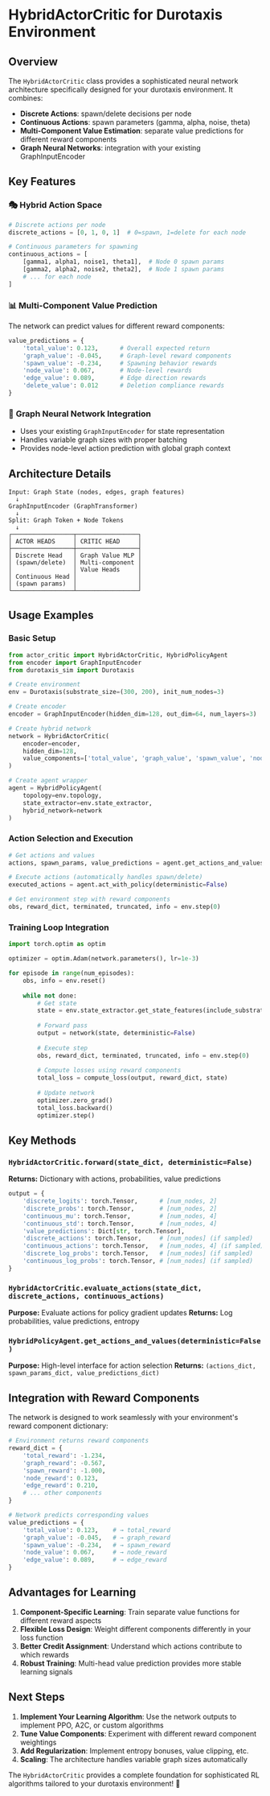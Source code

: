 # HybridActorCritic for Durotaxis Environment

## Overview

The `HybridActorCritic` class provides a sophisticated neural network architecture specifically designed for your durotaxis environment. It combines:

- **Discrete Actions**: spawn/delete decisions per node
- **Continuous Actions**: spawn parameters (gamma, alpha, noise, theta)  
- **Multi-Component Value Estimation**: separate value predictions for different reward components
- **Graph Neural Networks**: integration with your existing GraphInputEncoder

## Key Features

### 🎭 **Hybrid Action Space**
```python
# Discrete actions per node
discrete_actions = [0, 1, 0, 1]  # 0=spawn, 1=delete for each node

# Continuous parameters for spawning
continuous_actions = [
    [gamma1, alpha1, noise1, theta1],  # Node 0 spawn params
    [gamma2, alpha2, noise2, theta2],  # Node 1 spawn params
    # ... for each node
]
```

### 📊 **Multi-Component Value Prediction**
The network can predict values for different reward components:
```python
value_predictions = {
    'total_value': 0.123,      # Overall expected return
    'graph_value': -0.045,     # Graph-level reward components
    'spawn_value': -0.234,     # Spawning behavior rewards
    'node_value': 0.067,       # Node-level rewards
    'edge_value': 0.089,       # Edge direction rewards
    'delete_value': 0.012      # Deletion compliance rewards
}
```

### 🧠 **Graph Neural Network Integration**
- Uses your existing `GraphInputEncoder` for state representation
- Handles variable graph sizes with proper batching
- Provides node-level action prediction with global graph context

## Architecture Details

```
Input: Graph State (nodes, edges, graph features)
  ↓
GraphInputEncoder (GraphTransformer)
  ↓
Split: Graph Token + Node Tokens
  ↓
┌─────────────────┬─────────────────┐
│ ACTOR HEADS     │ CRITIC HEAD     │
├─────────────────┼─────────────────┤
│ Discrete Head   │ Graph Value MLP │
│ (spawn/delete)  │ Multi-component │
│                 │ Value Heads     │
│ Continuous Head │                 │
│ (spawn params)  │                 │
└─────────────────┴─────────────────┘
```

## Usage Examples

### Basic Setup

```python
from actor_critic import HybridActorCritic, HybridPolicyAgent
from encoder import GraphInputEncoder
from durotaxis_sim import Durotaxis

# Create environment
env = Durotaxis(substrate_size=(300, 200), init_num_nodes=3)

# Create encoder
encoder = GraphInputEncoder(hidden_dim=128, out_dim=64, num_layers=3)

# Create hybrid network
network = HybridActorCritic(
    encoder=encoder,
    hidden_dim=128,
    value_components=['total_value', 'graph_value', 'spawn_value', 'node_value', 'edge_value']
)

# Create agent wrapper
agent = HybridPolicyAgent(
    topology=env.topology,
    state_extractor=env.state_extractor,
    hybrid_network=network
)
```

### Action Selection and Execution

```python
# Get actions and values
actions, spawn_params, value_predictions = agent.get_actions_and_values(deterministic=False)

# Execute actions (automatically handles spawn/delete)
executed_actions = agent.act_with_policy(deterministic=False)

# Get environment step with reward components
obs, reward_dict, terminated, truncated, info = env.step(0)
```

### Training Loop Integration

```python
import torch.optim as optim

optimizer = optim.Adam(network.parameters(), lr=1e-3)

for episode in range(num_episodes):
    obs, info = env.reset()
    
    while not done:
        # Get state
        state = env.state_extractor.get_state_features(include_substrate=True)
        
        # Forward pass
        output = network(state, deterministic=False)
        
        # Execute step
        obs, reward_dict, terminated, truncated, info = env.step(0)
        
        # Compute losses using reward components
        total_loss = compute_loss(output, reward_dict, state)
        
        # Update network
        optimizer.zero_grad()
        total_loss.backward()
        optimizer.step()
```

## Key Methods

### `HybridActorCritic.forward(state_dict, deterministic=False)`
**Returns:** Dictionary with actions, probabilities, value predictions
```python
output = {
    'discrete_logits': torch.Tensor,      # [num_nodes, 2]
    'discrete_probs': torch.Tensor,       # [num_nodes, 2] 
    'continuous_mu': torch.Tensor,        # [num_nodes, 4]
    'continuous_std': torch.Tensor,       # [num_nodes, 4]
    'value_predictions': Dict[str, torch.Tensor],
    'discrete_actions': torch.Tensor,     # [num_nodes] (if sampled)
    'continuous_actions': torch.Tensor,   # [num_nodes, 4] (if sampled)
    'discrete_log_probs': torch.Tensor,   # [num_nodes] (if sampled)
    'continuous_log_probs': torch.Tensor, # [num_nodes] (if sampled)
}
```

### `HybridActorCritic.evaluate_actions(state_dict, discrete_actions, continuous_actions)`
**Purpose:** Evaluate actions for policy gradient updates
**Returns:** Log probabilities, value predictions, entropy

### `HybridPolicyAgent.get_actions_and_values(deterministic=False)`
**Purpose:** High-level interface for action selection
**Returns:** `(actions_dict, spawn_params_dict, value_predictions_dict)`

## Integration with Reward Components

The network is designed to work seamlessly with your environment's reward component dictionary:

```python
# Environment returns reward components
reward_dict = {
    'total_reward': -1.234,
    'graph_reward': -0.567,
    'spawn_reward': -1.000,
    'node_reward': 0.123,
    'edge_reward': 0.210,
    # ... other components
}

# Network predicts corresponding values
value_predictions = {
    'total_value': 0.123,    # → total_reward
    'graph_value': -0.045,   # → graph_reward
    'spawn_value': -0.234,   # → spawn_reward
    'node_value': 0.067,     # → node_reward
    'edge_value': 0.089,     # → edge_reward
}
```

## Advantages for Learning

1. **Component-Specific Learning**: Train separate value functions for different reward aspects
2. **Flexible Loss Design**: Weight different components differently in your loss function
3. **Better Credit Assignment**: Understand which actions contribute to which rewards
4. **Robust Training**: Multi-head value prediction provides more stable learning signals

## Next Steps

1. **Implement Your Learning Algorithm**: Use the network outputs to implement PPO, A2C, or custom algorithms
2. **Tune Value Components**: Experiment with different reward component weightings
3. **Add Regularization**: Implement entropy bonuses, value clipping, etc.
4. **Scaling**: The architecture handles variable graph sizes automatically

The `HybridActorCritic` provides a complete foundation for sophisticated RL algorithms tailored to your durotaxis environment! 🚀